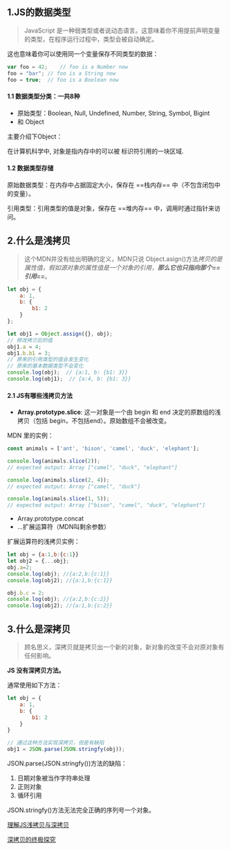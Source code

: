## 1.JS的数据类型

> JavaScript 是一种弱类型或者说动态语言。这意味着你不用提前声明变量的类型，在程序运行过程中，类型会被自动确定。

这也意味着你可以使用同一个变量保存不同类型的数据：

```javascript
var foo = 42;    // foo is a Number now
foo = "bar"; // foo is a String now
foo = true;  // foo is a Boolean now
```

#### 1.1 数据类型分类：一共8种
- 原始类型：Boolean, Null, Undefined, Number, String, Symbol, Bigint
- 和 Object
 
主要介绍下Object：

在计算机科学中, 对象是指内存中的可以被 标识符引用的一块区域.

#### 1.2 数据类型存储

原始数据类型：在内存中占据固定大小，保存在 ==栈内存== 中（不包含闭包中的变量）。

引用类型：引用类型的值是对象，保存在 ==堆内存== 中，调用时通过指针来访问。

## 2.什么是浅拷贝

> 这个MDN并没有给出明确的定义，MDN只说 Object.asign()方法*拷贝的是属性值，假如源对象的属性值是一个对象的引用，**那么它也只指向那个==引用==***。

```javascript
let obj = {
    a: 1,
    b: {
        b1: 2
    }
};

let obj1 = Object.assign({}, obj);
// 修改拷贝后的值
obj1.a = 4;
obj1.b.b1 = 3;
// 原来的引用类型的值会发生变化
// 原来的基本数据类型不会变化
console.log(obj);  // {a:1, b: {b1: 3}}
console.log(obj1);  // {a:4, b: {b1: 3}}
```

#### 2.1 JS有哪些浅拷贝方法

- **Array.prototype.slice**: 这一对象是一个由 begin 和 end 决定的原数组的浅拷贝（包括 begin，不包括end）。原始数组不会被改变。

MDN 里的实例：
```javascript
const animals = ['ant', 'bison', 'camel', 'duck', 'elephant'];

console.log(animals.slice(2));
// expected output: Array ["camel", "duck", "elephant"]

console.log(animals.slice(2, 4));
// expected output: Array ["camel", "duck"]

console.log(animals.slice(1, 5));
// expected output: Array ["bison", "camel", "duck", "elephant"]

```

- Array.prototype.concat
- ...扩展运算符（MDN叫剩余参数）


扩展运算符的浅拷贝实例：
```javascript
let obj = {a:1,b:{c:1}}
let obj2 = {...obj};
obj.a=2;
console.log(obj); //{a:2,b:{c:1}}
console.log(obj2); //{a:1,b:{c:1}}

obj.b.c = 2;
console.log(obj); //{a:2,b:{c:2}}
console.log(obj2); //{a:1,b:{c:2}}

```

## 3.什么是深拷贝

> 顾名思义，深拷贝就是拷贝出一个新的对象，新对象的改变不会对原对象有任何影响。

**JS 没有深拷贝方法。**

通常使用如下方法：

```javascript
let obj = {
    a: 1,
    b: {
        b1: 2
    }
}

// 通过这种方法实现深拷贝，但是有缺陷
obj1 = JSON.parse(JSON.stringfy(obj));
```

JSON.parse(JSON.stringfy())方法的缺陷：

1. 日期对象被当作字符串处理
2. 正则对象
3. 循环引用

JSON.stringfy()方法无法完全正确的序列号一个对象。


[理解JS浅拷贝与深拷贝](https://juejin.im/post/5d235d1ef265da1b855c7b5d)

[深拷贝的终极探究](https://segmentfault.com/a/1190000016672263)